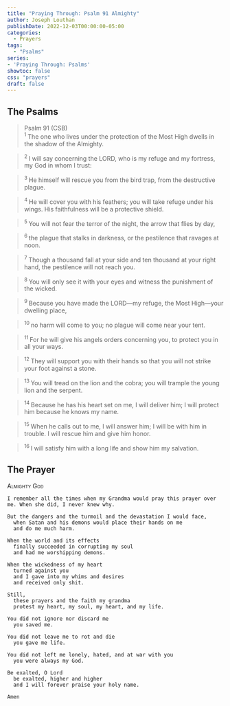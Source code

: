```yaml
---
title: "Praying Through: Psalm 91 Almighty"
author: Joseph Louthan
publishDate: 2022-12-03T00:00:00-05:00
categories:
  - Prayers
tags:
  - "Psalms"
series:
- 'Praying Through: Psalms'
showtoc: false
css: "prayers"
draft: false
---
```

## The Psalms

>Psalm 91 (CSB)  
><sup> 1  </sup>The one who lives under the protection of the Most High dwells in the shadow of the Almighty. 

><sup> 2  </sup>I will say concerning the LORD, who is my refuge and my fortress, my God in whom I trust: 

><sup> 3  </sup>He himself will rescue you from the bird trap, from the destructive plague. 

><sup> 4  </sup>He will cover you with his feathers; you will take refuge under his wings. His faithfulness will be a protective shield. 

><sup> 5  </sup>You will not fear the terror of the night, the arrow that flies by day, 

><sup> 6  </sup>the plague that stalks in darkness, or the pestilence that ravages at noon. 

><sup> 7  </sup>Though a thousand fall at your side and ten thousand at your right hand, the pestilence will not reach you. 

><sup> 8  </sup>You will only see it with your eyes and witness the punishment of the wicked. 

><sup> 9  </sup>Because you have made the LORD—my refuge, the Most High—your dwelling place, 

><sup> 10  </sup>no harm will come to you; no plague will come near your tent. 

><sup> 11  </sup>For he will give his angels orders concerning you, to protect you in all your ways. 

><sup> 12  </sup>They will support you with their hands so that you will not strike your foot against a stone. 

><sup> 13  </sup>You will tread on the lion and the cobra; you will trample the young lion and the serpent. 

><sup> 14  </sup>Because he has his heart set on me, I will deliver him; I will protect him because he knows my name. 

><sup> 15  </sup>When he calls out to me, I will answer him; I will be with him in trouble. I will rescue him and give him honor. 

><sup> 16  </sup>I will satisfy him with a long life and show him my salvation.

## The Prayer

<div style="font-variant: small-caps;">
Almighty God
</div>

```text
I remember all the times when my Grandma would pray this prayer over me. When she did, I never knew why.

But the dangers and the turmoil and the devastation I would face,
  when Satan and his demons would place their hands on me
  and do me much harm.

When the world and its effects
  finally succeeded in corrupting my soul
  and had me worshipping demons.

When the wickedness of my heart
  turned against you
  and I gave into my whims and desires
  and received only shit.

Still,
  these prayers and the faith my grandma
  protest my heart, my soul, my heart, and my life.

You did not ignore nor discard me
  you saved me.

You did not leave me to rot and die
  you gave me life.

You did not left me lonely, hated, and at war with you
  you were always my God.

Be exalted, O Lord
  be exalted, higher and higher
  and I will forever praise your holy name.

Amen
```

